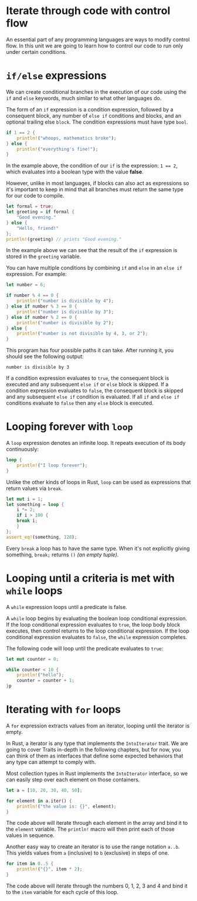 # Iterate through code with control flow

An essential part of any programming languages are ways to modify control flow. In this unit we are
going to learn how to control our code to run only under certain conditions.

# `if/else` expressions

We can create conditional branches in the execution of our code using the `if` and `else` keywords,
much similar to what other languages do.

The form of an `if` expression is a condition expression, followed by a consequent block, any number
of `else if` conditions and blocks, and an optional trailing else `block`. The condition expressions
must have type `bool`.

```rust
if 1 == 2 {
    println!("whoops, mathematics broke");
} else {
    println!("everything's fine!");
}
```

In the example above, the condition of our `if` is the expression: `1 == 2`, which evaluates into a
boolean type with the value **false**.

However, unlike in most languages, if blocks can also act as expressions so it's important to keep
in mind that all branches must return the same type for our code to compile.

```rust
let formal = true;
let greeting = if formal {
    "Good evening."
} else {
    "Hello, friend!"
};
println!(greeting) // prints "Good evening."
```

In the example above we can see that the result of the `if` expression is stored in the `greeting`
variable.

You can have multiple conditions by combining `if` and `else` in an `else if` expression. For
example:

```rust
let number = 6;

if number % 4 == 0 {
    println!("number is divisible by 4");
} else if number % 3 == 0 {
    println!("number is divisible by 3");
} else if number % 2 == 0 {
    println!("number is divisible by 2");
} else {
    println!("number is not divisible by 4, 3, or 2");
}
```

This program has four possible paths it can take. After running it, you should see the following output:

    number is divisible by 3

If a condition expression evaluates to `true`, the consequent block is executed and any subsequent
`else if` or `else` block is skipped. If a condition expression evaluates to `false`, the consequent
block is skipped and any subsequent `else if` condition is evaluated. If all `if` and `else if`
conditions evaluate to `false` then any `else` block is executed.

# Looping forever with `loop`

A `loop` expression denotes an infinite loop. It repeats execution of its body continuously:

```rust
loop {
    println!("I loop forever");
}
```

Unlike the other kinds of loops in Rust, `loop` can be used as expressions that return values via
`break`.

```rust
let mut i = 1;
let something = loop {
    i *= 2;
    if i > 100 {
	break i;
    }
};
assert_eq!(something, 128);
```

Every `break` a loop has to have the same type. When it's not explicitly giving something, `break;`
returns `()` *(an empty tuple)*.

# Looping until a criteria is met with `while` loops

A `while` expression loops until a predicate is false.

A `while` loop begins by evaluating the boolean loop conditional expression. If the loop conditional
expression evaluates to `true`, the loop body block executes, then control returns to the loop
conditional expression. If the loop conditional expression evaluates to `false`, the `while`
expression completes.

The following code will loop until the predicate evaluates to `true`:

```rust
let mut counter = 0;

while counter < 10 {
    println!("hello");
    counter = counter + 1;
}p
```

# Iterating with `for` loops

A `for` expression extracts values from an iterator, looping until the iterator is empty.

In Rust, a iterator is any type that implements the `IntoIterator` trait. We are going to cover
Traits in-depth in the following chapters, but for now, you can think of them as interfaces that
define some expected behaviors that any type can attempt to comply with.

Most collection types in Rust implements the `IntoIterator` interface, so we can easily step over
each element on those containers.

```rust
let a = [10, 20, 30, 40, 50];

for element in a.iter() {
    println!("the value is: {}", element);
}
```

The code above will iterate through each element in the array and bind it to the `element`
variable. The `println!` macro will then print each of those values in sequence.

Another easy way to create an iterator is to use the range notation `a..b`. This yields values from
`a` (inclusive) to `b` (exclusive) in steps of one.

```rust
for item in 0..5 {
    println!("{}", item * 2);
}
```

The code above will iterate through the numbers 0, 1, 2, 3 and 4 and bind it to the `item` variable
for each cycle of this loop.
